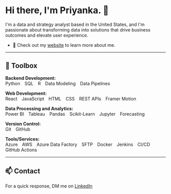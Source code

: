 # Hi there, I'm Priyanka. 👋

I'm a data and strategy analyst based in the United States, and I'm passionate about transforming data into solutions that drive business outcomes and elevate user experience.

- 🔗 Check out my [website](https://vpriyanca.vercel.app) to learn more about me.

---

## 🧰 Toolbox

**Backend Development:**  
Python SQL R Data Modeling Data Pipelines

**Web Development:**  
React JavaScript HTML CSS REST APIs Framer Motion

**Data Processing and Analytics:**  
Power BI Tableau Pandas Scikit-Learn Jupyter Forecasting

**Version Control:**  
Git GitHub

**Tools/Services:**  
Azure AWS Azure Data Factory SFTP Docker Jenkins CI/CD GitHub Actions

---

## 📫 Contact  
For a quick response, DM me on [LinkedIn](https://www.linkedin.com/in/vyaspriya)
